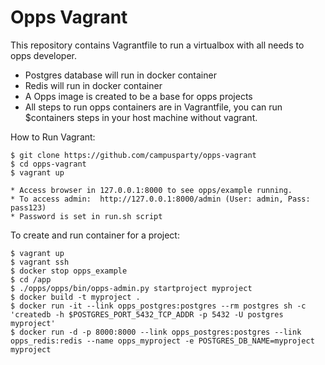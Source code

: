 Opps Vagrant
================

This repository contains Vagrantfile to run a virtualbox with all needs to opps developer.

 - Postgres database will run in docker container
 - Redis will run in docker container
 - A Opps image is created to be a base for opps projects
 - All steps to run opps containers are in Vagrantfile, you can run $containers steps in your host machine without vagrant.


How to Run Vagrant:

	$ git clone https://github.com/campusparty/opps-vagrant
	$ cd opps-vagrant
	$ vagrant up

	* Access browser in 127.0.0.1:8000 to see opps/example running.
	* To access admin:  http://127.0.0.1:8000/admin (User: admin, Pass: pass123)
	* Password is set in run.sh script


To create and run container for a project:

 	$ vagrant up
	$ vagrant ssh
	$ docker stop opps_example
	$ cd /app
	$ ./opps/opps/bin/opps-admin.py startproject myproject
	$ docker build -t myproject .
	$ docker run -it --link opps_postgres:postgres --rm postgres sh -c 'createdb -h $POSTGRES_PORT_5432_TCP_ADDR -p 5432 -U postgres myproject'
	$ docker run -d -p 8000:8000 --link opps_postgres:postgres --link opps_redis:redis --name opps_myproject -e POSTGRES_DB_NAME=myproject myproject

